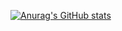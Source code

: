 [![Anurag's GitHub stats](https://github-readme-stats.vercel.app/api?PedroSzSantana=anuraghazra)](https://github.com/anuraghazra/github-readme-stats)
